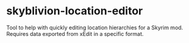 # skyblivion-location-editor
Tool to help with quickly editing location hierarchies for a Skyrim mod. Requires data exported from xEdit in a specific format.
